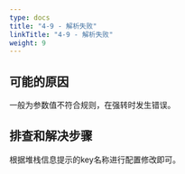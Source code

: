 ```yaml
---
type: docs
title: "4-9 - 解析失败"
linkTitle: "4-9 - 解析失败"
weight: 9
---
```


## 可能的原因

一般为参数值不符合规则，在强转时发生错误。

## 排查和解决步骤

根据堆栈信息提示的key名称进行配置修改即可。

<p style="margin-top: 3rem;"> </p>